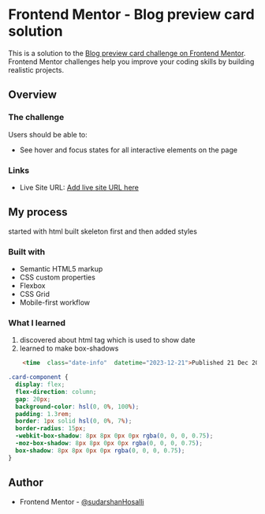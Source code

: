 # Frontend Mentor - Blog preview card solution

This is a solution to the [Blog preview card challenge on Frontend Mentor](https://www.frontendmentor.io/challenges/blog-preview-card-ckPaj01IcS). Frontend Mentor challenges help you improve your coding skills by building realistic projects. 

## Overview

### The challenge

Users should be able to:

- See hover and focus states for all interactive elements on the page

### Links

- Live Site URL: [Add live site URL here](https://your-live-site-url.com)

## My process
started with html built skeleton first and then added styles

### Built with

- Semantic HTML5 markup
- CSS custom properties
- Flexbox
- CSS Grid
- Mobile-first workflow

### What I learned

1. discovered about <time></time> html tag which is used to show date
2. learned to make box-shadows


```html
    <time  class="date-info"  datetime="2023-12-21">Published 21 Dec 2023</time>
```
```css
.card-component {
  display: flex;
  flex-direction: column;
  gap: 20px;
  background-color: hsl(0, 0%, 100%);
  padding: 1.3rem;
  border: 1px solid hsl(0, 0%, 7%);
  border-radius: 15px;
  -webkit-box-shadow: 8px 8px 0px 0px rgba(0, 0, 0, 0.75);
  -moz-box-shadow: 8px 8px 0px 0px rgba(0, 0, 0, 0.75);
  box-shadow: 8px 8px 0px 0px rgba(0, 0, 0, 0.75);
}

```

## Author

- Frontend Mentor - [@sudarshanHosalli](https://www.frontendmentor.io/profile/sudarshanHosalli)


